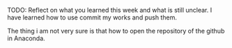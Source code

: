TODO: Reflect on what you learned this week and what is still unclear.
I have learned how to use commit my works and push them.

The thing i am not very sure is that how to open the repository of the github in Anaconda.